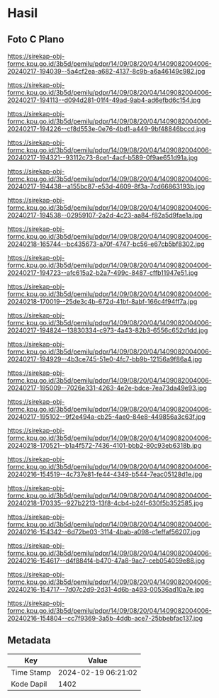 # Hasil

## Foto C Plano

https://sirekap-obj-formc.kpu.go.id/3b5d/pemilu/pdpr/14/09/08/20/04/1409082004006-20240217-194039--5a4cf2ea-a682-4137-8c9b-a6a46149c982.jpg

https://sirekap-obj-formc.kpu.go.id/3b5d/pemilu/pdpr/14/09/08/20/04/1409082004006-20240217-194113--d094d281-01f4-49ad-9ab4-ad6efbd6c154.jpg

https://sirekap-obj-formc.kpu.go.id/3b5d/pemilu/pdpr/14/09/08/20/04/1409082004006-20240217-194226--cf8d553e-0e76-4bd1-a449-9bf48846bccd.jpg

https://sirekap-obj-formc.kpu.go.id/3b5d/pemilu/pdpr/14/09/08/20/04/1409082004006-20240217-194321--93112c73-8ce1-4acf-b589-0f9ae651d91a.jpg

https://sirekap-obj-formc.kpu.go.id/3b5d/pemilu/pdpr/14/09/08/20/04/1409082004006-20240217-194438--a155bc87-e53d-4609-8f3a-7cd66863193b.jpg

https://sirekap-obj-formc.kpu.go.id/3b5d/pemilu/pdpr/14/09/08/20/04/1409082004006-20240217-194538--02959107-2a2d-4c23-aa84-f82a5d9fae1a.jpg

https://sirekap-obj-formc.kpu.go.id/3b5d/pemilu/pdpr/14/09/08/20/04/1409082004006-20240218-165744--bc435673-a70f-4747-bc56-e67cb5bf8302.jpg

https://sirekap-obj-formc.kpu.go.id/3b5d/pemilu/pdpr/14/09/08/20/04/1409082004006-20240217-194723--afc615a2-b2a7-499c-8487-cffb11947e51.jpg

https://sirekap-obj-formc.kpu.go.id/3b5d/pemilu/pdpr/14/09/08/20/04/1409082004006-20240218-170019--25de3c4b-672d-41bf-8abf-166c4f94ff7a.jpg

https://sirekap-obj-formc.kpu.go.id/3b5d/pemilu/pdpr/14/09/08/20/04/1409082004006-20240217-194824--13830334-c973-4a43-82b3-6556c652d1dd.jpg

https://sirekap-obj-formc.kpu.go.id/3b5d/pemilu/pdpr/14/09/08/20/04/1409082004006-20240217-194929--4b3ce745-51e0-4fc7-bb9b-12156a9f86a4.jpg

https://sirekap-obj-formc.kpu.go.id/3b5d/pemilu/pdpr/14/09/08/20/04/1409082004006-20240217-195009--7026e331-4263-4e2e-bdce-7ea73da49e93.jpg

https://sirekap-obj-formc.kpu.go.id/3b5d/pemilu/pdpr/14/09/08/20/04/1409082004006-20240217-195102--9f2e494a-cb25-4ae0-84e8-449856a3c63f.jpg

https://sirekap-obj-formc.kpu.go.id/3b5d/pemilu/pdpr/14/09/08/20/04/1409082004006-20240218-170521--b1a4f572-7436-4101-bbb2-80c93eb6318b.jpg

https://sirekap-obj-formc.kpu.go.id/3b5d/pemilu/pdpr/14/09/08/20/04/1409082004006-20240216-154519--4c737e81-fe44-4349-b544-7eac05128d1e.jpg

https://sirekap-obj-formc.kpu.go.id/3b5d/pemilu/pdpr/14/09/08/20/04/1409082004006-20240218-170335--927b2213-13f8-4cb4-b24f-630f5b352585.jpg

https://sirekap-obj-formc.kpu.go.id/3b5d/pemilu/pdpr/14/09/08/20/04/1409082004006-20240216-154342--6d72be03-3114-4bab-a098-c1effaf56207.jpg

https://sirekap-obj-formc.kpu.go.id/3b5d/pemilu/pdpr/14/09/08/20/04/1409082004006-20240216-154617--d4f884f4-b470-47a8-9ac7-ceb054059e88.jpg

https://sirekap-obj-formc.kpu.go.id/3b5d/pemilu/pdpr/14/09/08/20/04/1409082004006-20240216-154717--7d07c2d9-2d31-4d6b-a493-00536ad10a7e.jpg

https://sirekap-obj-formc.kpu.go.id/3b5d/pemilu/pdpr/14/09/08/20/04/1409082004006-20240216-154804--cc7f9369-3a5b-4ddb-ace7-25bbebfac137.jpg


## Metadata

| Key        | Value               |
| ---------- | ------------------- |
| Time Stamp | 2024-02-19 06:21:02 |
| Kode Dapil | 1402                |



